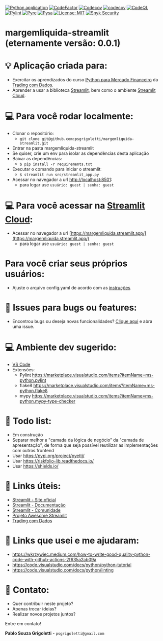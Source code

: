 [![Python application](https://github.com/psgrigoletti/margemliquida-streamlit/actions/workflows/application.yml/badge.svg)](https://github.com/psgrigoletti/margemliquida-streamlit/actions/workflows/application.yml)
[![CodeFactor](https://www.codefactor.io/repository/github/psgrigoletti/margemliquida-streamlit/badge)](https://www.codefactor.io/repository/github/psgrigoletti/margemliquida-streamlit)
[![Codecov](https://github.com/psgrigoletti/margemliquida-streamlit/actions/workflows/codecov.yml/badge.svg)](https://github.com/psgrigoletti/margemliquida-streamlit/actions/workflows/codecov.yml)
[![codecov](https://codecov.io/gh/psgrigoletti/margemliquida-streamlit/graph/badge.svg?token=8XSEKSF7WE)](https://codecov.io/gh/psgrigoletti/margemliquida-streamlit)
[![CodeQL](https://github.com/psgrigoletti/margemliquida-streamlit/actions/workflows/github-code-scanning/codeql/badge.svg)](https://github.com/psgrigoletti/margemliquida-streamlit/actions/workflows/github-code-scanning/codeql)
[![Pylint](https://github.com/psgrigoletti/margemliquida-streamlit/actions/workflows/pylint.yml/badge.svg)](https://github.com/psgrigoletti/margemliquida-streamlit/actions/workflows/pylint.yml)
[![Pyre](https://github.com/psgrigoletti/margemliquida-streamlit/actions/workflows/pyre.yml/badge.svg)](https://github.com/psgrigoletti/margemliquida-streamlit/actions/workflows/pyre.yml)
[![Pysa](https://github.com/psgrigoletti/margemliquida-streamlit/actions/workflows/pysa.yml/badge.svg)](https://github.com/psgrigoletti/margemliquida-streamlit/actions/workflows/pysa.yml)
[![License: MIT](https://img.shields.io/badge/License-MIT-yellow.svg)](https://opensource.org/licenses/MIT)
[![Snyk Security](https://github.com/psgrigoletti/margemliquida-streamlit/actions/workflows/snyk-security.yml/badge.svg)](https://github.com/psgrigoletti/margemliquida-streamlit/actions/workflows/snyk-security.yml)

# margemliquida-streamlit (eternamente versão: 0.0.1)

# :bulb: Aplicação criada para:
- Exercitar os aprendizados do curso [Python para Mercado Financeiro](https://hotmart.com/pt-br/marketplace/produtos/python-para-mercado-financeiro/) da [Trading com Dados](https://tradingcomdados.com/).
- Aprender a usar a biblioteca [Streamlit](https://streamlit.io/), bem como o ambiente [Streamlit Cloud](https://streamlit.io/cloud).

# :computer: Para você rodar localmente:

- Clonar o repositório:
  - ```git clone git@github.com:psgrigoletti/margemliquida-streamlit.git``` 
- Entrar na pasta margemliquida-streamlit
- Se quiser, crie um env para isolar as dependências desta aplicação
- Baixar as dependências:
  - ```$ pip install -r requirements.txt ```
- Executar o comando para iniciar o streamlit:
  - ```$ streamlit run src/streamlit_app.py```
- Acessar no navegador a url [http://localhost:8501](http://localhost:8501/):
  - para logar use ```usuário: guest | senha: guest```

# :computer: Para você acessar na [Streamlit Cloud](https://streamlit.io/cloud):
- Acessar no navegador a url [https://margemliquida.streamlit.app/](https://margemliquida.streamlit.app/)
  - para logar use ```usuário: guest | senha: guest```

# Para você criar seus próprios usuários:
- Ajuste o arquivo config.yaml de acordo com as [instruções](https://blog.streamlit.io/streamlit-authenticator-part-1-adding-an-authentication-component-to-your-app/).

# :bug: Issues para bugs ou features:
- Encontrou bugs ou deseja novas funcionalidades? [Clique aqui](https://github.com/psgrigoletti/margemliquida-streamlit/issues/new) e abra uma issue.

# :computer: Ambiente dev sugerido:
- [VS Code](https://code.visualstudio.com/)
- Extensões:
  - Pylint	https://marketplace.visualstudio.com/items?itemName=ms-python.pylint
  - flake8	https://marketplace.visualstudio.com/items?itemName=ms-python.flake8
  - mypy	https://marketplace.visualstudio.com/items?itemName=ms-python.mypy-type-checker

# :construction: Todo list:
- Em construção
- Separar melhor a "camada da lógica de negócio" da "camada de apresentação", de forma que seja possível reutilizar as implementações com outros frontend
- Usar https://pypi.org/project/pyettj/
- Usar https://riskfolio-lib.readthedocs.io/
- Usar https://shields.io/

# :pill: Links úteis:
- [Streamlit - Site oficial](http://streamlit.io) 
- [Streamlit - Documentação](http://docs.streamlit.io) 
- [Streamlit - Comunidade](http://discuss.streamlit.io) 
- [Projeto Awesome Streamlit](http://awesome-streamlit.org)
- [Trading com Dados](https://www.tradingcomdados.com.br/)

# :bookmark: Links que usei e me ajudaram:
- https://wkrzywiec.medium.com/how-to-write-good-quality-python-code-with-github-actions-2f635a2ab09a
- https://code.visualstudio.com/docs/python/python-tutorial
- https://code.visualstudio.com/docs/python/linting

# :email: Contato:
- Quer contribuir neste projeto?
- Apenas trocar ideias?
- Realizar novos projetos juntos?

Entre em contato!

**Pablo Souza Grigoletti** - ```psgrigoletti@gmail.com```
